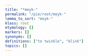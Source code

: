 ```yaml
---
title: "*meyk-"
permalink: "/pie/root/meyk-"
lemma_to_sort: "meyk-"
klass: root
etymology: []
markers: []
synonyms: []
definitions: ["to twinkle", "blink"]
topics: []
---
```

